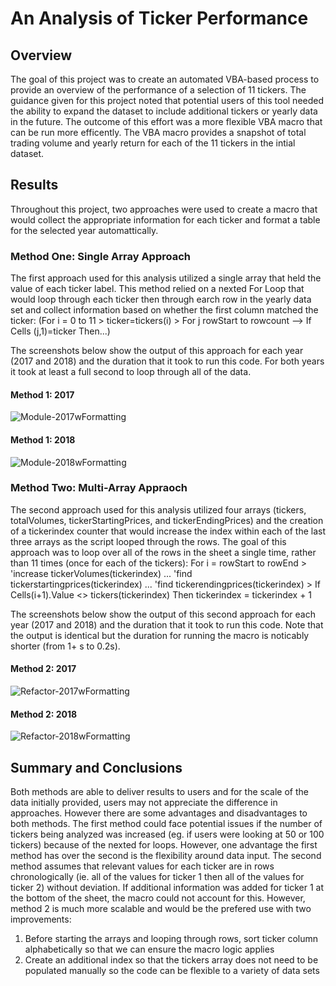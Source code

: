 # An Analysis of Ticker Performance

## Overview
The goal of this project was to create an automated VBA-based process to provide an overview of the performance of a selection of 11 tickers. The guidance given for this project noted that potential users of this tool needed the ability to expand the dataset to include additional tickers or yearly data in the future. The outcome of this effort was a more flexible VBA macro that can be run more efficently. The VBA macro provides a snapshot of total trading volume and yearly return for each of the 11 tickers in the intial dataset.

## Results
Throughout this project, two approaches were used to create a macro that would collect the appropriate information for each ticker and format a table for the selected year automattically.

### Method One: Single Array Approach
The first approach used for this analysis utilized a single array that held the value of each ticker label. This method relied on a nexted For Loop that would loop through each ticker then through earch row in the yearly data set and collect information based on whether the first column matched the ticker: (For i = 0 to 11 > ticker=tickers(i) > For j rowStart to rowcount --> If Cells (j,1)=ticker Then...)

The screenshots below show the output of this approach for each year (2017 and 2018) and the duration that it took to run this code. For both years it took at least a full second to loop through all of the data.

#### Method 1: 2017
![Module-2017wFormatting](https://user-images.githubusercontent.com/81983110/116317134-f13ea880-a780-11eb-877d-8a2660b6914a.png)
#### Method 1: 2018
![Module-2018wFormatting](https://user-images.githubusercontent.com/81983110/116316994-c05e7380-a780-11eb-968b-08110a3b6f47.png)

### Method Two: Multi-Array Appraoch
The second approach used for this analysis utilized four arrays (tickers, totalVolumes, tickerStartingPrices, and tickerEndingPrices) and the creation of a tickerindex counter that would increase the index within each of the last three arrays as the script looped through the rows. The goal of this approach was to loop over all of the rows in the sheet a single time, rather than 11 times (once for each of the tickers): For i = rowStart to rowEnd > 'increase tickerVolumes(tickerindex) ... 'find tickerstartingprices(tickerindex) ... 'find tickerendingprices(tickerindex) > If Cells(i+1).Value <> tickers(tickerindex) Then tickerindex = tickerindex + 1

The screenshots below show the output of this second approach for each year (2017 and 2018) and the duration that it took to run this code. Note that the output is identical but the duration for running the macro is noticably shorter (from 1+ s to 0.2s). 

#### Method 2: 2017
![Refactor-2017wFormatting](https://user-images.githubusercontent.com/81983110/116316998-c18fa080-a780-11eb-952d-2cad2d7d91c7.png)
#### Method 2: 2018
![Refactor-2018wFormatting](https://user-images.githubusercontent.com/81983110/116316999-c18fa080-a780-11eb-88dd-c7c6622809d2.png)

## Summary and Conclusions
Both methods are able to deliver results to users and for the scale of the data initially provided, users may not appreciate the difference in approaches. However there are some advantages and disadvantages to both methods. The first method could face potential issues if the number of tickers being analyzed was increased (eg. if users were looking at 50 or 100 tickers) because of the nexted for loops. However, one advantage the first method has over the second is the flexibility around data input. The second method assumes that relevant values for each ticker are in rows chronologically (ie. all of the values for ticker 1 then all of the values for ticker 2) without deviation. If additional information was added for ticker 1 at the bottom of the sheet, the macro could not account for this. However, method 2 is much more scalable and would be the prefered use with two improvements:

1) Before starting the arrays and looping through rows, sort ticker column alphabetically so that we can ensure the macro logic applies
2) Create an additional index so that the tickers array does not need to be populated manually so the code can be flexible to a variety of data sets 
